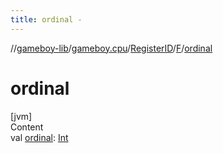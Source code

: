 ```yaml
---
title: ordinal -
---
```

//[gameboy-lib](../../../index.md)/[gameboy.cpu](../../index.md)/[RegisterID](../index.md)/[F](index.md)/[ordinal](ordinal.md)



# ordinal  
[jvm]  
Content  
val [ordinal](ordinal.md): [Int](https://kotlinlang.org/api/latest/jvm/stdlib/kotlin/-int/index.html)  



